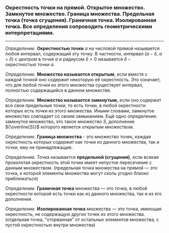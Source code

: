 ### Окрестность точки на прямой. Открытое множество. Замкнутое множество. Граница множества. Предельная точка (точка сгущения). Граничная точка. Изолированная точка. Все определения сопроводить геометрическими интерпретациями.
---
*Определение.* **Окрестностью точки** ${a}$ на числовой прямой называется любой интервал, содержащий эту точку.
В частности, интервал ${(a-\delta, \ a+\delta)}$ с центром в точке ${a}$ и радиусом ${\delta>0}$ называется ${\delta - \text{ окрестностью }}$ точки ${a}$.

*Определение.* **Множество называется открытым**, если вместе с каждой точкой оно содержит некоторую её окрестность. Это означает, что для любой точки из этого множества существует интервал, полностью содержащийся в данном множестве.

*Определение.* **Множество называется замкнутым,** если оно содержит все свои предельные точки, то есть точки, в любой окрестности которых есть точки из этого множества. Иными словами, замкнутое множество совпадает со своим замыканием. Ещё одно определение: замкнутое множество, это такое множество ${S}$, дополнение ${\overline{S}}$ которого является открытым множеством.

*Определение.* **Граница множества** - это множество точек, каждая окрестность которых содержит как точки из данного множества, так и точки, ему не принадлежащие.

*Определение.* Точка называется **предельной  (сгущения)**, если всякая проколотая окрестность этой точки имеет непустое пересечение с данным множеством.
(предельная точка множества на прямой — это точка, к которой элементы множества могут сколь угодно близко приближаться)

*Определение.* **Граничная точка** множества — это точка, в любой окрестности которой есть точки как из данного множества, так и из его дополнения.

*Определение.* **Изолированная точка** множества — это точка, имеющая окрестность, не содержащую других точек из этого множества. (отдельная точка, "оторванная" от остальных элементов множества, с пустой окрестностью внутри множества)
